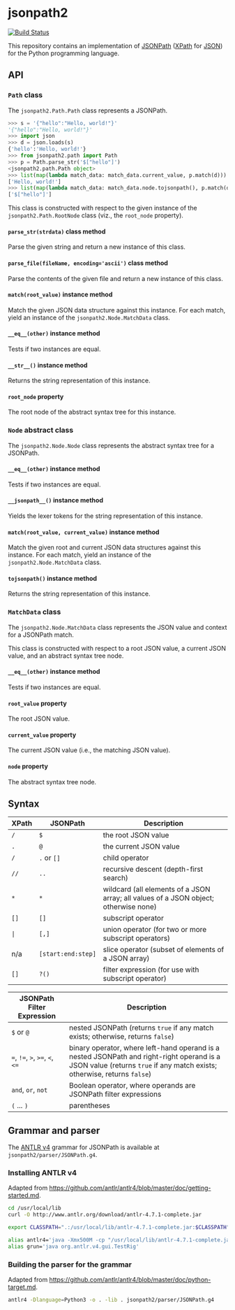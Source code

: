 # jsonpath2
[![Build Status](https://travis-ci.org/pacifica/python-jsonpath2.svg?branch=master)](https://travis-ci.org/pacifica/python-jsonpath2)

This repository contains an implementation of [JSONPath](http://goessner.net/articles/JsonPath/) ([XPath](https://www.w3.org/TR/xpath/all/) for [JSON](https://www.json.org/)) for the Python programming language.

## API

### `Path` class

The `jsonpath2.Path.Path` class represents a JSONPath.

```python
>>> s = '{"hello":"Hello, world!"}'
'{"hello":"Hello, world!"}'
>>> import json
>>> d = json.loads(s)
{'hello':'Hello, world!'}
>>> from jsonpath2.path import Path
>>> p = Path.parse_str('$["hello"]')
<jsonpath2.path.Path object>
>>> list(map(lambda match_data: match_data.current_value, p.match(d)))
['Hello, world!']
>>> list(map(lambda match_data: match_data.node.tojsonpath(), p.match(d)))
['$["hello"]']
```

This class is constructed with respect to the given instance of the `jsonpath2.Path.RootNode` class (viz., the `root_node` property).

#### `parse_str(strdata)` class method

Parse the given string and return a new instance of this class.

#### `parse_file(fileName, encoding='ascii')` class method

Parse the contents of the given file and return a new instance of this class.

#### `match(root_value)` instance method

Match the given JSON data structure against this instance.
For each match, yield an instance of the `jsonpath2.Node.MatchData` class.

#### `__eq__(other)` instance method

Tests if two instances are equal.

#### `__str__()` instance method

Returns the string representation of this instance.

#### `root_node` property

The root node of the abstract syntax tree for this instance.

### `Node` abstract class

The `jsonpath2.Node.Node` class represents the abstract syntax tree for a JSONPath.

#### `__eq__(other)` instance method

Tests if two instances are equal.

#### `__jsonpath__()` instance method

Yields the lexer tokens for the string representation of this instance.

#### `match(root_value, current_value)` instance method

Match the given root and current JSON data structures against this instance.
For each match, yield an instance of the `jsonpath2.Node.MatchData` class.

#### `tojsonpath()` instance method

Returns the string representation of this instance.

### `MatchData` class

The `jsonpath2.Node.MatchData` class represents the JSON value and context for a JSONPath match.

This class is constructed with respect to a root JSON value, a current JSON value, and an abstract syntax tree node.

#### `__eq__(other)` instance method

Tests if two instances are equal.

#### `root_value` property

The root JSON value.

#### `current_value` property

The current JSON value (i.e., the matching JSON value).

#### `node` property

The abstract syntax tree node.

## Syntax

| XPath | JSONPath | Description |
| - | - | - |
| `/` | `$` | the root JSON value |
| `.` | `@` | the current JSON value |
| `/` | `.` or `[]` | child operator |
| `//` | `..` | recursive descent (depth-first search) |
| `*` | `*` | wildcard (all elements of a JSON array; all values of a JSON object; otherwise none) |
| `[]` | `[]` | subscript operator |
| <code>&#124;</code> | `[,]` | union operator (for two or more subscript operators) |
| n/a | `[start:end:step]` | slice operator (subset of elements of a JSON array) |
| `[]` | `?()` | filter expression (for use with subscript operator) |

| JSONPath Filter Expression | Description |
| - | - |
| `$` or `@` | nested JSONPath (returns `true` if any match exists; otherwise, returns `false`) |
| `=`, `!=`, `>`, `>=`, `<`, `<=` | binary operator, where left-hand operand is a nested JSONPath and right-right operand is a JSON value (returns `true` if any match exists; otherwise, returns `false`) |
| `and`, `or`, `not` | Boolean operator, where operands are JSONPath filter expressions |
| `(` ... `)` | parentheses |

## Grammar and parser

The [ANTLR v4](https://github.com/antlr/antlr4) grammar for JSONPath is available at `jsonpath2/parser/JSONPath.g4`.

### Installing ANTLR v4

Adapted from https://github.com/antlr/antlr4/blob/master/doc/getting-started.md.

```bash
cd /usr/local/lib
curl -O http://www.antlr.org/download/antlr-4.7.1-complete.jar

export CLASSPATH=".:/usr/local/lib/antlr-4.7.1-complete.jar:$CLASSPATH"

alias antlr4='java -Xmx500M -cp "/usr/local/lib/antlr-4.7.1-complete.jar:$CLASSPATH" org.antlr.v4.Tool'
alias grun='java org.antlr.v4.gui.TestRig'
```

### Building the parser for the grammar

Adapted from https://github.com/antlr/antlr4/blob/master/doc/python-target.md.

```bash
antlr4 -Dlanguage=Python3 -o . -lib . jsonpath2/parser/JSONPath.g4
```
